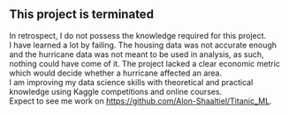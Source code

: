 ## This project is terminated
In retrospect, I do not possess the knowledge required for this project.  
I have learned a lot by failing. The housing data was not accurate enough and the hurricane data was not meant to be used in analysis, as such, nothing could have come of it. The project lacked a clear economic metric which would decide whether a hurricane affected an area.  
I am improving my data science skills with theoretical and practical knowledge using Kaggle competitions and online courses.  
Expect to see me work on https://github.com/Alon-Shaaltiel/Titanic_ML.
